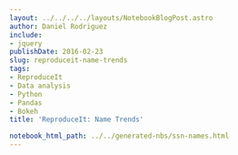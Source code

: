 ```yaml
---
layout: ../../../../layouts/NotebookBlogPost.astro
author: Daniel Rodriguez
include:
- jquery
publishDate: 2016-02-23
slug: reproduceit-name-trends
tags:
- ReproduceIt
- Data analysis
- Python
- Pandas
- Bokeh
title: 'ReproduceIt: Name Trends'

notebook_html_path: ../../generated-nbs/ssn-names.html
---
```


